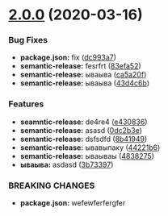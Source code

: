 # [2.0.0](https://github.com/rshaibakov/commit-lint/compare/v1.0.1...v2.0.0) (2020-03-16)


### Bug Fixes

* **package.json:** fix ([dc993a7](https://github.com/rshaibakov/commit-lint/commit/dc993a712d2a43af1b17428e664510dd22748064))
* **semantic-release:** fesrfrt ([83efa52](https://github.com/rshaibakov/commit-lint/commit/83efa52339a506df1621d3a0c1e4d61e7e790087))
* **semantic-release:** ываыва ([ca5a20f](https://github.com/rshaibakov/commit-lint/commit/ca5a20fdeca6d62cf4cb2b1facbb6a82a5d030a0))
* **semantic-release:** ываыва ([43d4c6b](https://github.com/rshaibakov/commit-lint/commit/43d4c6b3f8b3c56bdf654be8f8d50d4f217a9062))


### Features

* **seamntic-release:** de4re4 ([e430836](https://github.com/rshaibakov/commit-lint/commit/e43083693eaab8b1f1955a11af18016ab665f2ab))
* **semantic-release:** asasd ([0dc2b3e](https://github.com/rshaibakov/commit-lint/commit/0dc2b3e5900926b5cb7969928b636850576e407c))
* **semantic-release:** dsfsdfd ([8b41949](https://github.com/rshaibakov/commit-lint/commit/8b419490d6c5093446258bfe255be5e9fa834e41))
* **semantic-release:** ывавыпаку ([44221b6](https://github.com/rshaibakov/commit-lint/commit/44221b66087c7de07d033aab2166b96babb0396a))
* **semantic-release:** ываываы ([4838275](https://github.com/rshaibakov/commit-lint/commit/4838275924ae320068d07e8f18e6a6ae676e4b3f))
* **ываыва:** asdasd ([3b73397](https://github.com/rshaibakov/commit-lint/commit/3b7339730c7352829c0104b3bcb4c4087c880cdb))


### BREAKING CHANGES

* **package.json:** wefewferfergfer

